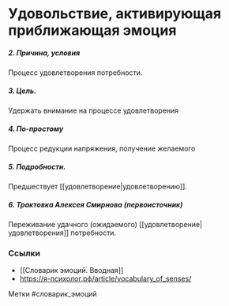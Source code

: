 #  Удовольствие, активирующая приближающая эмоция

##### 2. Причина, условия
Процесс удовлетворения потребности.

##### 3. Цель.
Удержать внимание на процессе удовлетворения

##### 4. По-простому
Процесс редукции напряжения, получение желаемого

##### 5. Подробности.
Предшествует [[удовлетворение|удовлетворению]].

##### 6. Трактовка Алексея Смирнова (первоисточник)
Переживание удачного (ожидаемого) [[удовлетворение|удовлетворения]] потребности.


### Ссылки

- [[Словарик эмоций. Вводная]]
- https://я-психолог.рф/article/vocabulary_of_senses/

Метки #словарик_эмоций 




